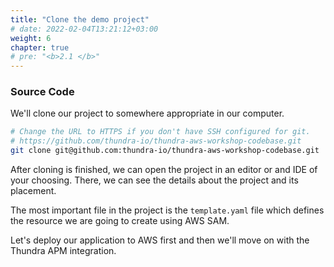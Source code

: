 ```yaml
---
title: "Clone the demo project"
# date: 2022-02-04T13:21:12+03:00
weight: 6
chapter: true
# pre: "<b>2.1 </b>"
---
```


### Source Code

We'll clone our project to somewhere appropriate in our computer.

```bash
# Change the URL to HTTPS if you don't have SSH configured for git.
# https://github.com/thundra-io/thundra-aws-workshop-codebase.git
git clone git@github.com:thundra-io/thundra-aws-workshop-codebase.git
```

After cloning is finished, we can open the project in an editor or and IDE of your choosing. There, we can see the details about the project and its placement.

The most important file in the project is the `template.yaml` file which defines the resource we are going to create using AWS SAM.

Let's deploy our application to AWS first and then we'll move on with the Thundra APM integration.
